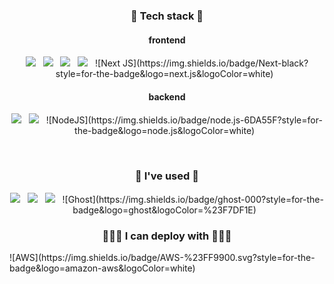 <h3 align="center">🌳 Tech stack 🌳</h3>
<h4 align="center">frontend</h5>
<p align="center">
  <img src="https://img.shields.io/badge/React.js-61DAFB?style=flat-square&logo=React&logoColor=white"/></a> &nbsp
  <img src="https://img.shields.io/badge/CSS3-1572B6?style=flat-square&logo=CSS3&logoColor=white"/></a> &nbsp
  <img src="https://img.shields.io/badge/JavaScript-F7DF1E?style=flat-square&logo=JavaScript&logoColor=white"/></a> &nbsp
  <img src="https://img.shields.io/badge/TypeScript-3178C6?style=flat-square&logo=TypeScript&logoColor=white"/></a> &nbsp
  ![Next JS](https://img.shields.io/badge/Next-black?style=for-the-badge&logo=next.js&logoColor=white) &nbsp
</p>

<h4 align="center">backend</h5>
<p align="center">
  <img src="https://img.shields.io/badge/SpringBoot-6DB33F?style=flat-square&logo=Spring Boot&logoColor=white"/></a> &nbsp
  <img src="https://img.shields.io/badge/Express.js-000000?style=flat-square&logo=Express&logoColor=white"/></a> &nbsp
  ![NodeJS](https://img.shields.io/badge/node.js-6DA55F?style=for-the-badge&logo=node.js&logoColor=white) &nbsp
</p>
<br />
<h3 align="center">📖 I've used 📖</h3>
<p align="center">
  <img src="https://img.shields.io/badge/Sass-CC6699?style=flat-square&logo=Sass&logoColor=white"/></a> &nbsp
  <img src="https://img.shields.io/badge/styledComponents-DB7093?style=flat-square&logo=styled-components&logoColor=white"/></a> &nbsp
  <img src="https://img.shields.io/badge/Redux-764ABC?style=flat-square&logo=Redux&logoColor=white"/></a> &nbsp
  ![Ghost](https://img.shields.io/badge/ghost-000?style=for-the-badge&logo=ghost&logoColor=%23F7DF1E) &nbsp
</p>
<h3 align="center">👨🏻‍💻 I can deploy with 👨🏻‍💻</h3>
![AWS](https://img.shields.io/badge/AWS-%23FF9900.svg?style=for-the-badge&logo=amazon-aws&logoColor=white)
<!--
**sjh50200/sjh50200** is a ✨ _special_ ✨ repository because its `README.md` (this file) appears on your GitHub profile.
Skills
<img src="https://img.shields.io/badge/JavaScript-F7DF1E?style=flat-square&logo=JavaScript&logoColor=white"/></a> &nbsp

Here are some ideas to get you started:

- 🔭 I’m currently working on ...
- 🌱 I’m currently learning ...
- 👯 I’m looking to collaborate on ...
- 🤔 I’m looking for help with ...
- 💬 Ask me about ...
- 📫 How to reach me: ...
- 😄 Pronouns: ...
- ⚡ Fun fact: ...
-->

